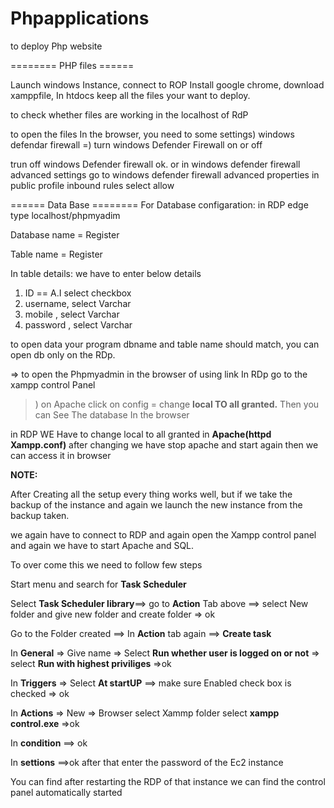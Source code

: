 # Phpapplications
to deploy Php website

======== PHP files ======

Launch windows Instance, connect to ROP Install google chrome, download xamppfile, In htdocs keep all the  files your want to deploy.

to check whether files are working in the localhost of RdP

to open the files In the browser, you need to some settings) windows defendar firewall =) turn windows Defender Firewall on or off

trun off windows Defender firewall 
ok.   or in windows defender firewall advanced settings go to windows defender firewall advanced properties in public profile inbound rules select allow


====== Data Base ========
For Database configaration: in RDP edge type localhost/phpmyadim

Database name = Register

Table name = Register

In table details: we have to enter below details

1. ID == A.I select checkbox
2. username, select Varchar
3. mobile , select Varchar
4. password , select Varchar

to open data your program dbname and table name should match, you can open db only on the RDp.

⇒ to open the Phpmyadmin in the browser of using link In RDp go to the xampp control Panel

>) on Apache click on config = change **local TO all granted.** Then you can See The database In the browser

in RDP WE Have to change local to all granted in **Apache(httpd Xampp.conf)** after changing we have stop apache and start again then we can access it in browser

**NOTE:**

After Creating all the setup every thing works well, but if we take the backup of the instance and again we launch the new instance from the backup taken. 

we again have to connect to RDP and again open the Xampp control panel and again we have to start Apache and SQL.

To over come this we need to follow few steps

Start menu and search for **Task Scheduler**

Select **Task Scheduler library**==> go to **Action** Tab above ==> select New folder and give new folder and create folder => ok

Go to the Folder created ==> In **Action** tab again ==> **Create task** 

In **General** => Give name => Select **Run whether user is logged on or not** => select **Run with highest priviliges** =>ok

In **Triggers** => Select **At startUP** ==> make sure Enabled check box is checked => ok

In **Actions** => New => Browser select Xammp folder select **xampp control.exe** =>ok

In **condition** ==> ok

In **settions** ==>ok after that enter the password of the Ec2 instance

 You can find after restarting the RDP of that instance we can find the control panel automatically started






